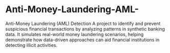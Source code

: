 # Anti-Money-Laundering-AML-
Anti-Money Laundering (AML) Detection A project to identify and prevent suspicious financial transactions by analyzing patterns in synthetic banking data. It simulates real-world money laundering scenarios, helping demonstrate how data-driven approaches can aid financial institutions in detecting illicit activities.
